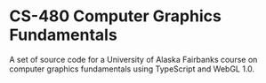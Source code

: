# CS-480 Computer Graphics Fundamentals
A set of source code for a University of Alaska Fairbanks course on computer graphics fundamentals using TypeScript and WebGL 1.0.
